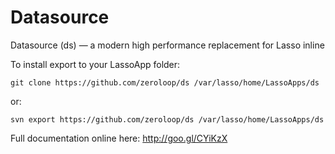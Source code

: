 Datasource
==

Datasource (ds) — a modern high performance replacement for Lasso inline

To install export to your LassoApp folder:

	git clone https://github.com/zeroloop/ds /var/lasso/home/LassoApps/ds

or:
	
	svn export https://github.com/zeroloop/ds /var/lasso/home/LassoApps/ds

Full documentation online here: http://goo.gl/CYiKzX
